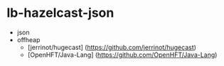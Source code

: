 lb-hazelcast-json
=================
- json
- offheap
    - [jerrinot/hugecast] (https://github.com/jerrinot/hugecast)
    - [OpenHFT/Java-Lang] (https://github.com/OpenHFT/Java-Lang)
